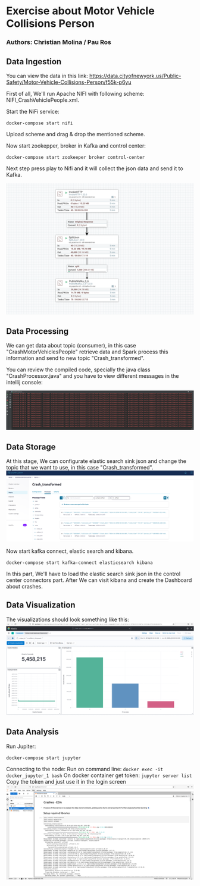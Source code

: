 # Exercise about Motor Vehicle Collisions Person
### Authors: Christian Molina / Pau Ros

## Data Ingestion
You can view the data in this link: https://data.cityofnewyork.us/Public-Safety/Motor-Vehicle-Collisions-Person/f55k-p6yu 

First of all, We'll run Apache NIFI with following scheme: NIFI_CrashVehiclePeople.xml.

Start the NiFi service:
```
docker-compose start nifi
```
Upload scheme and drag & drop the mentioned scheme.

Now start zookepper, broker in Kafka and control center:
```
docker-compose start zookeeper broker control-center 
```
Next step press play to Nifi and it will collect the json data and send it to Kafka.

![NiFi Scheme Presentation](./imgs/scheme_nifi.png)

## Data Processing 
We can get data about topic (consumer), in this case "CrashMotorVehiclesPeople" retrieve data and Spark process this information and send to new topic "Crash_transformed".

You can review the compiled code, specially the java class "CrashProcessor.java" and you have to view different messages in the intellij console:

![CrashProcessor running](./imgs/RunCrashProcessor.png)

## Data Storage
At this stage, We can configurate elastic search sink json and change the topic that we want to use, in this case "Crash_transformed".
![Visualization topi crashtransformed](./imgs/control_center_crash_transformed.png)

Now start kafka connect, elastic search and kibana. 
```
docker-compose start kafka-connect elasticsearch kibana
```
In this part, We'll have to load the elastic search sink json in the control center connectors part. After We can visit kibana and create the Dashboard about crashes.

## Data Visualization
The visualizations should look something like this:
![Visualization topi crashtransformed](./imgs/Crashes_Dashboard_final.png)

## Data Analysis
Run Jupiter:
```
docker-compose start jupyter
```
Connecting to the node:
    Run on command line: ```docker exec -it docker_jupyter_1 bash```
    On docker container get token: ```jupyter server list```
    Copy the token and just use it in the login screen
![Visualization topi crashtransformed](./imgs/EDA_CRASHES.png)





